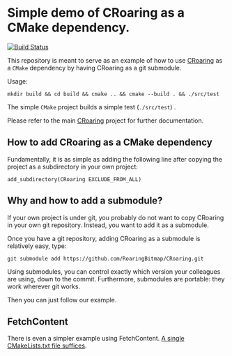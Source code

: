 # Simple demo of CRoaring as a CMake dependency.
[![Build Status](https://cloud.drone.io/api/badges/RoaringBitmap/croaring_cmake_demo/status.svg)](https://cloud.drone.io/RoaringBitmap/croaring_cmake_demo)

This repository is meant to serve as an example of how to use [CRoaring](https://github.com/RoaringBitmap/CRoaring) as a `CMake` dependency by having CRoaring as a git submodule. 

Usage:

```
mkdir build && cd build && cmake .. && cmake --build . && ./src/test
```

The simple `CMake` project builds a simple test (`./src/test`) .

Please refer to the main [CRoaring](https://github.com/RoaringBitmap/CRoaring) project for further documentation.

## How to add CRoaring as a CMake dependency

Fundamentally, it is as simple as adding the following line after copying the project as a subdirectory in your own project:

```
add_subdirectory(CRoaring EXCLUDE_FROM_ALL)
```

## Why and how to add a submodule?

If your own project is under git, you probably do not want to copy CRoaring in your own git repository. Instead, you want to add it as a submodule.


Once you have a git repository, adding CRoaring as a submodule is relatively easy, type:

```
git submodule add https://github.com/RoaringBitmap/CRoaring.git
```

Using submodules, you can control exactly which version your colleagues are using, down to the commit. Furthermore, submodules are portable: they work wherever git works.


Then you can just follow our example.

## FetchContent

There is even a simpler example using FetchContent. [A single CMakeLists.txt file suffices](https://github.com/RoaringBitmap/croaring_cmake_demo_single_file).
